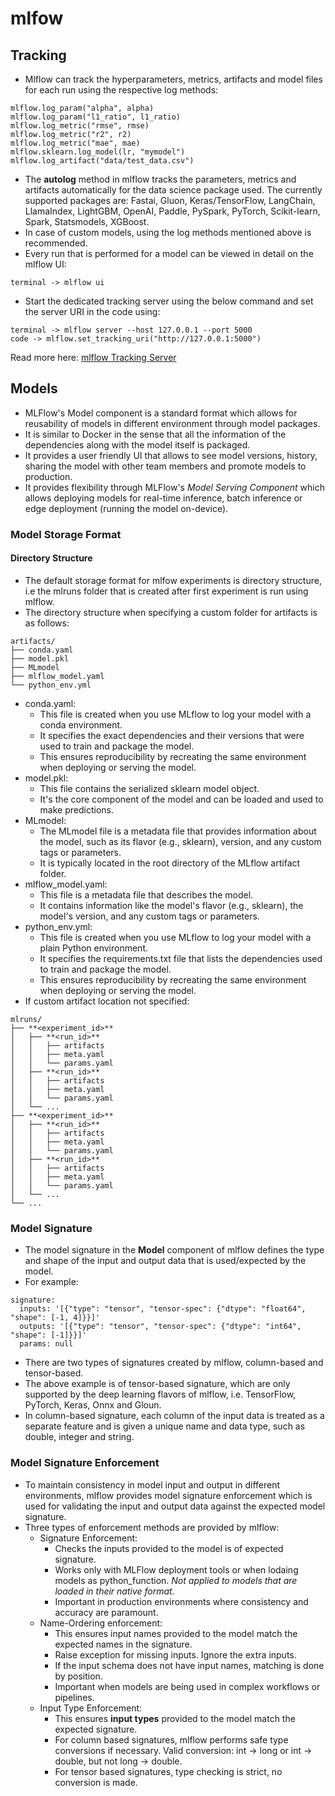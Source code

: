 # mlfow

## Tracking
- Mlflow can track the hyperparameters, metrics, artifacts and model files for each run using the respective log methods:
```
mlflow.log_param("alpha", alpha)
mlflow.log_param("l1_ratio", l1_ratio)
mlflow.log_metric("rmse", rmse)
mlflow.log_metric("r2", r2)
mlflow.log_metric("mae", mae)
mlflow.sklearn.log_model(lr, "mymodel")
mlflow.log_artifact("data/test_data.csv")
```

- The **autolog** method in mlflow tracks the parameters, metrics and artifacts automatically for the data science package used. The currently supported packages are: Fastai, Gluon, Keras/TensorFlow, LangChain, LlamaIndex, LightGBM, OpenAI, Paddle, PySpark, PyTorch, Scikit-learn, Spark, Statsmodels, XGBoost.
- In case of custom models, using the log methods mentioned above is recommended.
- Every run that is performed for a model can be viewed in detail on the mlflow UI:
```
terminal -> mlflow ui
```

- Start the dedicated tracking server using the below command and set the server URI in the code using:
```
terminal -> mlflow server --host 127.0.0.1 --port 5000
code -> mlflow.set_tracking_uri("http://127.0.0.1:5000")
```
Read more here: [mlflow Tracking Server](https://mlflow.org/docs/latest/tracking/server.html)

## Models
- MLFlow's Model component is a standard format which allows for reusability of models in different environment through model packages.
- It is similar to Docker in the sense that all the information of the dependencies along with the model itself is packaged.
- It provides a user friendly UI that allows to see model versions, history, sharing the model with other team members and promote models to production.
- It provides flexibility through MLFlow's *Model Serving Component* which allows deploying models for real-time inference, batch inference or edge deployment (running the model on-device).

### Model Storage Format
#### Directory Structure
- The default storage format for mlfow experiments is directory structure, i.e the mlruns folder that is created after first experiment is run using mlflow.
- The directory structure when specifying a custom folder for artifacts is as follows:
``` 
artifacts/
├── conda.yaml
├── model.pkl
├── MLmodel
├── mlflow_model.yaml
└── python_env.yml
```
- conda.yaml:
    - This file is created when you use MLflow to log your model with a conda environment.
    - It specifies the exact dependencies and their versions that were used to train and package the model.
    - This ensures reproducibility by recreating the same environment when deploying or serving the model.
- model.pkl:
    - This file contains the serialized sklearn model object.
    - It's the core component of the model and can be loaded and used to make predictions.
- MLmodel:
    - The MLmodel file is a metadata file that provides information about the model, such as its flavor (e.g., sklearn), version, and any custom tags or parameters.
    - It is typically located in the root directory of the MLflow artifact folder.
- mlflow_model.yaml:
    - This file is a metadata file that describes the model.
    - It contains information like the model's flavor (e.g., sklearn), the model's version, and any custom tags or parameters.
- python_env.yml:
    - This file is created when you use MLflow to log your model with a plain Python environment.
    - It specifies the requirements.txt file that lists the dependencies used to train and package the model.
    - This ensures reproducibility by recreating the same environment when deploying or serving the model.
- If custom artifact location not specified:
~~~
mlruns/
├── **<experiment_id>**
│   ├── **<run_id>**
│   │   ├── artifacts
│   │   ├── meta.yaml
│   │   └── params.yaml
│   ├── **<run_id>**
│   │   ├── artifacts
│   │   ├── meta.yaml
│   │   └── params.yaml
│   └── ...
├── **<experiment_id>**
│   ├── **<run_id>**
│   │   ├── artifacts
│   │   ├── meta.yaml
│   │   └── params.yaml
│   ├── **<run_id>**
│   │   ├── artifacts
│   │   ├── meta.yaml
│   │   └── params.yaml
│   └── ...
└── ...
~~~

### Model Signature
- The model signature in the **Model** component of mlflow defines the type and shape of the input and output data that is used/expected by the model.
- For example:
```
signature:
  inputs: '[{"type": "tensor", "tensor-spec": {"dtype": "float64", "shape": [-1, 4]}}]'
  outputs: '[{"type": "tensor", "tensor-spec": {"dtype": "int64", "shape": [-1]}}]'
  params: null
```
- There are two types of signatures created by mlflow, column-based and tensor-based.
- The above example is of tensor-based signature, which are only supported by the deep learning flavors of mlflow, i.e. TensorFlow, PyTorch, Keras, Onnx and Gloun.
- In column-based signature, each column of the input data is treated as a separate feature and is given a unique name and data type, such as double, integer and string.

### Model Signature Enforcement
- To maintain consistency in model input and output in different environments, mlflow provides model signature enforcement which is used for validating the input and output data against the expected model signature.
- Three types of enforcement methods are provided by mlflow:
    - Signature Enforcement:
        - Checks the inputs provided to the model is of expected signature.
        - Works only with MLFlow deployment tools or when lodaing models as python_function. *Not applied to models that are loaded in their native format.*
        - Important in production environments where consistency and accuracy are paramount.
    - Name-Ordering enforcement:
        - This ensures input names provided to the model match the expected names in the signature.
        - Raise exception for missing inputs. Ignore the extra inputs.
        - If the input schema does not have input names, matching is done by position.
        - Important when models are being used in complex workflows or pipelines.
    - Input Type Enforcement:
        - This ensures **input types** provided to the model match the expected signature.
        - For column based signatures, mlflow performs safe type conversions if necessary. Valid conversion: int -> long or int -> double, but not long -> double.
        - For tensor based signatures, type checking is strict, no conversion is made.
